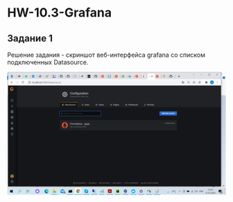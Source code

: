 # HW-10.3-Grafana

## Задание 1

Решение задания - скриншот веб-интерфейса grafana со списком подключенных Datasource.

![data source](https://github.com/olegrovenskiy/HW-10.3-Grafana/blob/main/%D0%BF%D1%83%D0%BD%D0%BA%D1%82%201.png)
